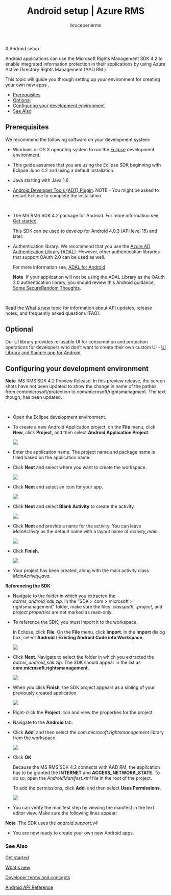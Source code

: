 ﻿---
# required metadata

title: Android setup | Azure RMS
description: Android applications can use the Microsoft Rights Management SDK 4.2 to enable integrated information protection in their applications.
keywords:
author: bruceperlerms
manager: mbaldwin
ms.date: 04/28/2016
ms.topic: article
ms.prod: azure
ms.service: rights-management
ms.technology: techgroup-identity
ms.assetid: 9728c135-0e7f-4f5c-95ba-1db79e418080

# optional metadata

#ROBOTS:
audience: developer
#ms.devlang:
ms.reviewer: shubhamp
ms.suite: ems
#ms.tgt_pltfrm:
#ms.custom:

---

﻿# Android setup

Android applications can use the Microsoft Rights Management SDK 4.2 to enable integrated information protection in their applications by using Azure Active Directory Rights Management (AAD RM ).

This topic will guide you through setting up your environment for creating your own new apps .

-   [Prerequisites](#prerequisites)
-   [Optional](#optional)
-   [Configuring your development environment](#configuring_your_development_environment_)
-   [See Also](#see_also)

## Prerequisites

We recommend the following software on your development system:

-   Windows or OS X operating system to run the [Eclipse](http://www.oracle.com/technetwork/java/javase/downloads/jre7-downloads-1880261.html) development environment.
-   This guide assumes that you are using the Eclipse SDK beginning with Eclipse Juno 4.2 and using a default installation.
-   Java starting with Java 1.6.
-   [Android Developer Tools (ADT) Plugin](http://developer.android.com/sdk/installing/index.html). NOTE - You might be asked to restart Eclipse to complete the installation.

     

-   The MS RMS SDK 4.2 package for Android. For more information see, [Get started](get-started.md).

    This SDK can be used to develop for Android 4.0.3 (API level 15) and later.

-   Authentication library: We recommend that you use the [Azure AD Authentication Library (ADAL)](https://msdn.microsoft.com/en-us/library/jj573266.aspx). However, other authentication libraries that support OAuth 2.0 can be used as well.

    For more information see, [ADAL for Android](https://github.com/MSOpenTech/azure-activedirectory-library-for-android)

    **Note**  If your application will not be using the ADAL Library as the OAuth 2.0 authentication library, you should review this Android guidance, [Some SecureRandom Thoughts](http://android-developers.blogspot.com/2013/08/some-securerandom-thoughts.html).

     

Read the [What's new](release_notes.md) topic for information about API updates, release notes, and frequently asked questions (FAQ).

## Optional

Our UI library provides re-usable UI for consumption and protection operations for developers who don’t want to create their own custom UI - [UI Library and Sample app for Android](https://github.com/AzureAD/rms-sdk-ui-for-android).

## Configuring your development environment

**Note**  MS RMS SDK 4.2 Preview Release: In this preview release, the screen shots have not been updated to show the change in name of the pathes from com/microsoft/protection to com/microsoft/rightsmanagment. The text though, has been updated.

 
-   Open the Eclipse development environment.
-   To create a new Android Application project, on the **File** menu, click **New**, click **Project**, and then select **Android Application Project**.

    ![](../media/ANDROID-SETUP-01C.png)

-   Enter the application name. The project name and package name is filled based on the application name.
-   Click **Next** and select where you want to create the workspace.

    ![](../media/Android-setup-02a.jpg)

-   Click **Next** and select an icon for your app.

    ![](../media/ANDROID-SETUP-03.png)

-   Click **Next** and select **Blank Activity** to create the activity.

    ![](../media/ANDROID-SETUP-04.png)

-   Click **Next** and provide a name for the activity. You can leave *MainActivity* as the default name with a layout name of *activity\_main*.

    ![](../media/Android-setup-05a.jpg)

-   Click **Finish**.

    ![](../media/Android-setup-06.jpg)

-   Your project has been created, along with the main activity class *MainActivity.java*.

**Referencing the SDK**

-   Navigate to the folder in which you extracted the *adrms\_android\_sdk.zip*. In the "SDK > com > microsoft > rightsmanagement" folder, make sure the files *.classpath*, *.project*, and *project.properties* are not marked as read-only.
-   To reference the SDK, you must import it to the workspace.

    In Eclipse, click **File**. On the **File** menu, click **Import**. In the **Import** dialog box, select **Android / Existing Android Code into Workspace**.

    ![](../media/ANDROID-SETUP-07.png)

-   Click **Next**. Navigate to select the folder in which you extracted the *adrms\_android\_sdk.zip*. The SDK should appear in the list as **com.microsoft.rightsmanagement**.

    ![](../media/Android-setup-08c.jpg)

-   When you click **Finish**, the SDK project appears as a sibling of your previously created application.

    ![](../media/Android-setup-09.jpg)

-   Right-click the **Project** icon and view the properties for the project.
-   Navigate to the **Android** tab.
-   Click **Add**, and then select the *com.microsoft.rightsmanagement* library from the workspace.

    ![](../media/Android-setup-10b.jpg)

-   Click **OK**.

    Because the MS RMS SDK 4.2 connects with AAD RM, the application has to be granted the **INTERNET** and **ACCESS\_NETWORK\_STATE**. To do so, open the *AndroidManifest.xml* file in the root of the project.

    To add the permissions, click **Add**, and then select **Uses Permissions**.

    ![](../media/Android-setup-11d.jpg)

-   You can verify the manifest step by viewing the manifest in the text editor view. Make sure the following lines appear:


    <uses-sdk
         android:minSdkVersion="15"
         android:targetSdkVersion="19"/>
    <uses-permission android:name="android.permission.INTERNET"/>
    <uses-permission android:name="android.permission.ACCESS_NETWORK_STATE"/>
    <uses-permission/>


**Note**  The SDK uses the *android.support.v4*

-   You are now ready to create your own new Android apps.

### See Also

[Get started](get-started.md)

[What's new](release_notes.md)

[Developer terms and concepts](core_concepts.md)

[Android API Reference](xref:com.microsoft.rightsmanagement)

 

 
